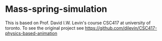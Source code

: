 # Mass-spring-simulation

This is based on Prof. David I.W. Levin's course CSC417 at university of toronto.
To see the original project see 
https://github.com/dilevin/CSC417-physics-based-animation
